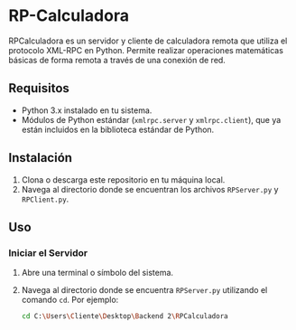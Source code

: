 # RP-Calculadora

RPCalculadora es un servidor y cliente de calculadora remota que utiliza el protocolo XML-RPC en Python. Permite realizar operaciones matemáticas básicas de forma remota a través de una conexión de red.

## Requisitos

- Python 3.x instalado en tu sistema.
- Módulos de Python estándar (`xmlrpc.server` y `xmlrpc.client`), que ya están incluidos en la biblioteca estándar de Python.

## Instalación

1. Clona o descarga este repositorio en tu máquina local.
2. Navega al directorio donde se encuentran los archivos `RPServer.py` y `RPClient.py`.

## Uso

### Iniciar el Servidor

1. Abre una terminal o símbolo del sistema.
2. Navega al directorio donde se encuentra `RPServer.py` utilizando el comando `cd`. Por ejemplo:

   ```bash
   cd C:\Users\Cliente\Desktop\Backend 2\RPCalculadora
